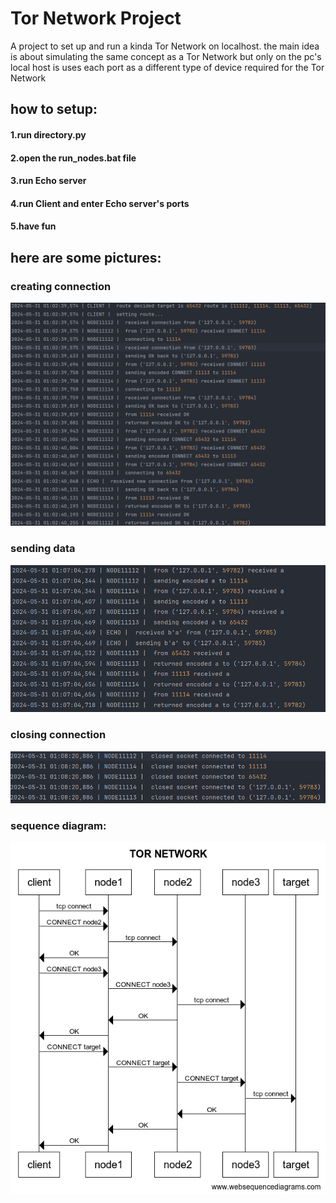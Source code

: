 # Tor Network Project

A project to set up and run a kinda Tor Network on localhost.
the main idea is about simulating the same concept as a Tor Network but only on the pc's local host 
is uses each port as a different type of device required for the Tor Network

## how to setup:
#### 1.run directory.py 
#### 2.open the run_nodes.bat file
#### 3.run Echo server
#### 4.run Client and enter Echo server's ports
#### 5.have fun



## here are some pictures:

### creating connection 
![creating connection](screenshot/connection.png)


### sending data 
![creating connection](screenshot/send.png)


### closing connection 
![closing connection](screenshot/closing.png)

### sequence diagram:
![diagram](screenshot/diagram1.png)



